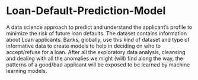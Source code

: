 # Loan-Default-Prediction-Model
A data science approach to predict and understand the applicant’s profile to minimize the risk of future loan defaults.
The dataset contains information about Loan applicants. Banks, globally, use this kind of dataset and type of informative data to create models to help in deciding on who to accept/refuse for a loan.
After all the exploratory data analysis, cleansing and dealing with all the anomalies we might (will) find along the way, the patterns of a good/bad applicant will be exposed to be learned by machine learning models.
